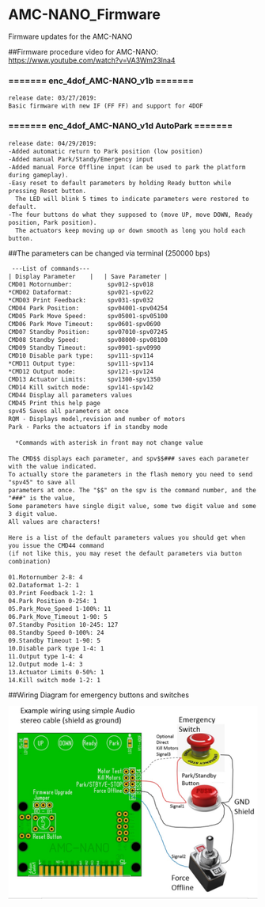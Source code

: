 # AMC-NANO_Firmware
Firmware updates for the AMC-NANO

##Firmware procedure video for AMC-NANO:
https://www.youtube.com/watch?v=VA3Wm23lna4


### ======= enc_4dof_AMC-NANO_v1b =======
```
release date: 03/27/2019: 
Basic firmware with new IF (FF FF) and support for 4DOF
```


### ======= enc_4dof_AMC-NANO_v1d AutoPark =======
```
release date: 04/29/2019: 
-Added automatic return to Park position (low position)
-Added manual Park/Standy/Emergency input
-Added manual Force Offline input (can be used to park the platform during gameplay).
-Easy reset to default parameters by holding Ready button while pressing Reset button.
  The LED will blink 5 times to indicate parameters were restored to default.
-The four buttons do what they supposed to (move UP, move DOWN, Ready position, Park position).
  The actuators keep moving up or down smooth as long you hold each button.
```
##The parameters can be changed via terminal (250000 bps)
```
 ---List of commands---
| Display Parameter    |   | Save Parameter |
CMD01 Motornumber:          spv012-spv018
*CMD02 Dataformat:          spv021-spv022
*CMD03 Print Feedback:      spv031-spv032
CMD04 Park Position:        spv04001-spv04254
CMD05 Park Move Speed:      spv05001-spv05100
CMD06 Park Move Timeout:    spv0601-spv0690
CMD07 Standby Position:     spv07010-spv07245
CMD08 Standby Speed:        spv08000-spv08100
CMD09 Standby Timeout:      spv0901-spv0990
CMD10 Disable park type:    spv111-spv114
*CMD11 Output type:         spv111-spv114
*CMD12 Output mode:         spv121-spv124
CMD13 Actuator Limits:      spv1300-spv1350
CMD14 Kill switch mode:     spv141-spv142
CMD44 Display all parameters values
CMD45 Print this help page
spv45 Saves all parameters at once
RQM - Displays model,revision and number of motors
Park - Parks the actuators if in standby mode

  *Commands with asterisk in front may not change value

The CMD$$ displays each parameter, and spv$$### saves each parameter with the value indicated. 
To actually store the parameters in the flash memory you need to send "spv45" to save all 
parameters at once. The "$$" on the spv is the command number, and the "###" is the value, 
Some parameters have single digit value, some two digit value and some 3 digit value. 
All values are characters!

Here is a list of the default parameters values you should get when you issue the CMD44 command
(if not like this, you may reset the default parameters via button combination)

01.Motornumber 2-8: 4
02.Dataformat 1-2: 1
03.Print Feedback 1-2: 1
04.Park Position 0-254: 1
05.Park_Move_Speed 1-100%: 11
06.Park_Move_Timeout 1-90: 5
07.Standby Position 10-245: 127
08.Standby Speed 0-100%: 24
09.Standby Timeout 1-90: 5
10.Disable park type 1-4: 1
11.Output type 1-4: 4
12.Output mode 1-4: 3
13.Actuator Limits 0-50%: 1
14.Kill switch mode 1-2: 1
```

##Wiring Diagram for emergency buttons and switches

![Alt Text](https://github.com/tronicgr/AMC-NANO_Firmware/blob/master/AMC-NANO%20park-standby-emergency-force-offline%20diagram.jpg)
